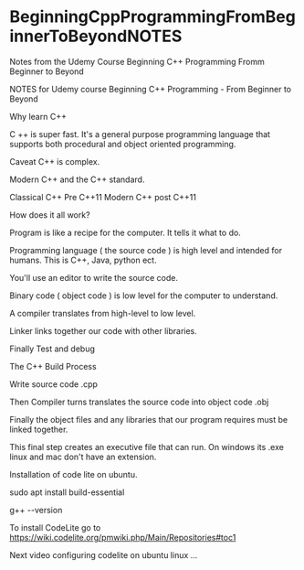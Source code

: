 # BeginningCppProgrammingFromBeginnerToBeyondNOTES
Notes from the Udemy Course Beginning C++ Programming Fromm Beginner to Beyond



NOTES for Udemy course Beginning C++ Programming - From Beginner to Beyond


Why learn C++

C ++ is super fast. It's a general purpose programming language that supports both procedural and object oriented programming.

Caveat C++ is complex.

Modern C++ and the C++ standard.

Classical C++ Pre C++11 Modern C++ post C++11


How does it all work?

Program is like a recipe for the computer. It tells it what to do.

Programming language ( the source code )  is high level and intended for humans. This is C++, Java, python ect.

You'll use an editor to write the source code.

Binary code ( object code ) is low level for the computer to understand.

A compiler translates from high-level to low level.

Linker links together our code with other libraries.

Finally Test and debug


The C++ Build Process

Write source code .cpp

Then Compiler turns translates the source code into object code .obj

Finally the object files and any libraries that our program requires must be linked together.

This final step creates an executive file that can run.
On windows its .exe linux and mac don't have an extension.


Installation of code lite on ubuntu.

sudo apt install build-essential

g++ --version

To install CodeLite go to https://wiki.codelite.org/pmwiki.php/Main/Repositories#toc1

Next video configuring codelite on ubuntu linux ... 
